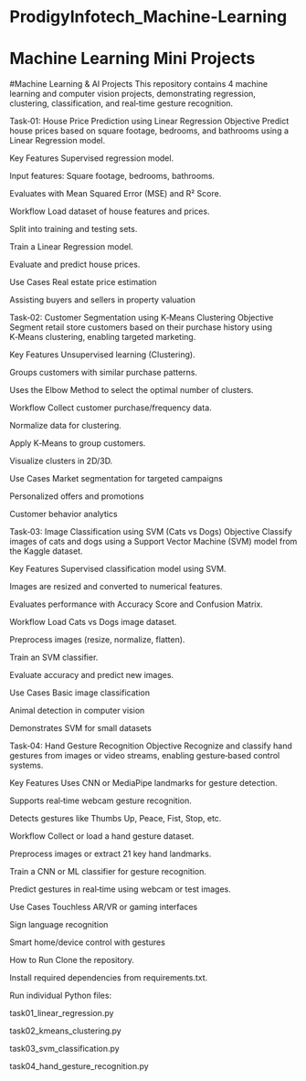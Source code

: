 # ProdigyInfotech_Machine-Learning
# Machine Learning Mini Projects

#Machine Learning & AI Projects
This repository contains 4 machine learning and computer vision projects, demonstrating regression, clustering, classification, and real‑time gesture recognition.

Task‑01: House Price Prediction using Linear Regression
Objective
Predict house prices based on square footage, bedrooms, and bathrooms using a Linear Regression model.

Key Features
Supervised regression model.

Input features: Square footage, bedrooms, bathrooms.

Evaluates with Mean Squared Error (MSE) and R² Score.

Workflow
Load dataset of house features and prices.

Split into training and testing sets.

Train a Linear Regression model.

Evaluate and predict house prices.

Use Cases
Real estate price estimation

Assisting buyers and sellers in property valuation

Task‑02: Customer Segmentation using K‑Means Clustering
Objective
Segment retail store customers based on their purchase history using K‑Means clustering, enabling targeted marketing.

Key Features
Unsupervised learning (Clustering).

Groups customers with similar purchase patterns.

Uses the Elbow Method to select the optimal number of clusters.

Workflow
Collect customer purchase/frequency data.

Normalize data for clustering.

Apply K‑Means to group customers.

Visualize clusters in 2D/3D.

Use Cases
Market segmentation for targeted campaigns

Personalized offers and promotions

Customer behavior analytics

Task‑03: Image Classification using SVM (Cats vs Dogs)
Objective
Classify images of cats and dogs using a Support Vector Machine (SVM) model from the Kaggle dataset.

Key Features
Supervised classification model using SVM.

Images are resized and converted to numerical features.

Evaluates performance with Accuracy Score and Confusion Matrix.

Workflow
Load Cats vs Dogs image dataset.

Preprocess images (resize, normalize, flatten).

Train an SVM classifier.

Evaluate accuracy and predict new images.

Use Cases
Basic image classification

Animal detection in computer vision

Demonstrates SVM for small datasets

Task‑04: Hand Gesture Recognition
Objective
Recognize and classify hand gestures from images or video streams, enabling gesture‑based control systems.

Key Features
Uses CNN or MediaPipe landmarks for gesture detection.

Supports real‑time webcam gesture recognition.

Detects gestures like Thumbs Up, Peace, Fist, Stop, etc.

Workflow
Collect or load a hand gesture dataset.

Preprocess images or extract 21 key hand landmarks.

Train a CNN or ML classifier for gesture recognition.

Predict gestures in real‑time using webcam or test images.

Use Cases
Touchless AR/VR or gaming interfaces

Sign language recognition

Smart home/device control with gestures

How to Run
Clone the repository.

Install required dependencies from requirements.txt.

Run individual Python files:

task01_linear_regression.py

task02_kmeans_clustering.py

task03_svm_classification.py

task04_hand_gesture_recognition.py


